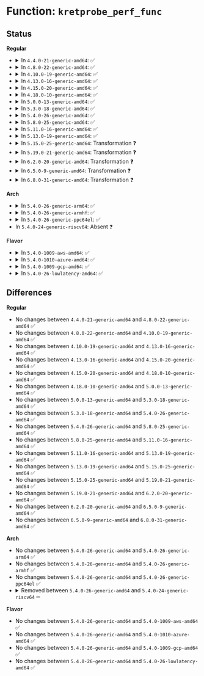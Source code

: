 # Function: <code>kretprobe_perf_func</code>

## Status
<b>Regular</b>
<ul>
<li>
<details>
<summary>In <code>4.4.0-21-generic-amd64</code>: ✅</summary>

```c
void kretprobe_perf_func(struct trace_kprobe * tk, struct kretprobe_instance * ri, struct pt_regs * regs)
```

```json
{
  "name": "kretprobe_perf_func",
  "collision_type": "Unique Static",
  "inline_type": "No",
  "funcs": [
    {
      "addr": 18446744071580317584,
      "name": "kretprobe_perf_func",
      "external": false,
      "loc": "kernel/trace/trace_kprobe.c:1157",
      "file": "kernel/trace/trace_kprobe.c",
      "inline": "seen, unknown",
      "caller_inline": [],
      "caller_func": [
        "kernel/trace/trace_kprobe.c:kretprobe_dispatcher"
      ]
    }
  ],
  "symbols": [
    {
      "addr": 18446744071580317584,
      "name": "kretprobe_perf_func",
      "section": ".text",
      "bind": "STB_LOCAL",
      "size": 562
    }
  ]
}
```
</details>
</li>
<li>
<details>
<summary>In <code>4.8.0-22-generic-amd64</code>: ✅</summary>

```c
void kretprobe_perf_func(struct trace_kprobe * tk, struct kretprobe_instance * ri, struct pt_regs * regs)
```

```json
{
  "name": "kretprobe_perf_func",
  "collision_type": "Unique Static",
  "inline_type": "No",
  "funcs": [
    {
      "addr": 18446744071580372304,
      "name": "kretprobe_perf_func",
      "external": false,
      "loc": "kernel/trace/trace_kprobe.c:1167",
      "file": "kernel/trace/trace_kprobe.c",
      "inline": "seen, unknown",
      "caller_inline": [],
      "caller_func": [
        "kernel/trace/trace_kprobe.c:kretprobe_dispatcher"
      ]
    }
  ],
  "symbols": [
    {
      "addr": 18446744071580372304,
      "name": "kretprobe_perf_func",
      "section": ".text",
      "bind": "STB_LOCAL",
      "size": 565
    }
  ]
}
```
</details>
</li>
<li>
<details>
<summary>In <code>4.10.0-19-generic-amd64</code>: ✅</summary>

```c
void kretprobe_perf_func(struct trace_kprobe * tk, struct kretprobe_instance * ri, struct pt_regs * regs)
```

```json
{
  "name": "kretprobe_perf_func",
  "collision_type": "Unique Static",
  "inline_type": "No",
  "funcs": [
    {
      "addr": 18446744071580420048,
      "name": "kretprobe_perf_func",
      "external": false,
      "loc": "kernel/trace/trace_kprobe.c:1178",
      "file": "kernel/trace/trace_kprobe.c",
      "inline": "seen, unknown",
      "caller_inline": [],
      "caller_func": [
        "kernel/trace/trace_kprobe.c:kretprobe_dispatcher"
      ]
    }
  ],
  "symbols": [
    {
      "addr": 18446744071580420048,
      "name": "kretprobe_perf_func",
      "section": ".text",
      "bind": "STB_LOCAL",
      "size": 565
    }
  ]
}
```
</details>
</li>
<li>
<details>
<summary>In <code>4.13.0-16-generic-amd64</code>: ✅</summary>

```c
void kretprobe_perf_func(struct trace_kprobe * tk, struct kretprobe_instance * ri, struct pt_regs * regs)
```

```json
{
  "name": "kretprobe_perf_func",
  "collision_type": "Unique Static",
  "inline_type": "No",
  "funcs": [
    {
      "addr": 18446744071580431872,
      "name": "kretprobe_perf_func",
      "external": false,
      "loc": "kernel/trace/trace_kprobe.c:1209",
      "file": "kernel/trace/trace_kprobe.c",
      "inline": "seen, unknown",
      "caller_inline": [],
      "caller_func": [
        "kernel/trace/trace_kprobe.c:kretprobe_dispatcher"
      ]
    }
  ],
  "symbols": [
    {
      "addr": 18446744071580431872,
      "name": "kretprobe_perf_func",
      "section": ".text",
      "bind": "STB_LOCAL",
      "size": 540
    }
  ]
}
```
</details>
</li>
<li>
<details>
<summary>In <code>4.15.0-20-generic-amd64</code>: ✅</summary>

```c
void kretprobe_perf_func(struct trace_kprobe * tk, struct kretprobe_instance * ri, struct pt_regs * regs)
```

```json
{
  "name": "kretprobe_perf_func",
  "collision_type": "Unique Static",
  "inline_type": "No",
  "funcs": [
    {
      "addr": 18446744071580488352,
      "name": "kretprobe_perf_func",
      "external": false,
      "loc": "kernel/trace/trace_kprobe.c:1208",
      "file": "kernel/trace/trace_kprobe.c",
      "inline": "seen, unknown",
      "caller_inline": [],
      "caller_func": [
        "kernel/trace/trace_kprobe.c:kretprobe_dispatcher"
      ]
    }
  ],
  "symbols": [
    {
      "addr": 18446744071580488352,
      "name": "kretprobe_perf_func",
      "section": ".text",
      "bind": "STB_LOCAL",
      "size": 562
    }
  ]
}
```
</details>
</li>
<li>
<details>
<summary>In <code>4.18.0-10-generic-amd64</code>: ✅</summary>

```c
void kretprobe_perf_func(struct trace_kprobe * tk, struct kretprobe_instance * ri, struct pt_regs * regs)
```

```json
{
  "name": "kretprobe_perf_func",
  "collision_type": "Unique Static",
  "inline_type": "No",
  "funcs": [
    {
      "addr": 18446744071580575728,
      "name": "kretprobe_perf_func",
      "external": false,
      "loc": "kernel/trace/trace_kprobe.c:1269",
      "file": "kernel/trace/trace_kprobe.c",
      "inline": "seen, unknown",
      "caller_inline": [],
      "caller_func": [
        "kernel/trace/trace_kprobe.c:kretprobe_dispatcher"
      ]
    }
  ],
  "symbols": [
    {
      "addr": 18446744071580575728,
      "name": "kretprobe_perf_func",
      "section": ".text",
      "bind": "STB_LOCAL",
      "size": 553
    }
  ]
}
```
</details>
</li>
<li>
<details>
<summary>In <code>5.0.0-13-generic-amd64</code>: ✅</summary>

```c
void kretprobe_perf_func(struct trace_kprobe * tk, struct kretprobe_instance * ri, struct pt_regs * regs)
```

```json
{
  "name": "kretprobe_perf_func",
  "collision_type": "Unique Static",
  "inline_type": "No",
  "funcs": [
    {
      "addr": 18446744071580641536,
      "name": "kretprobe_perf_func",
      "external": false,
      "loc": "kernel/trace/trace_kprobe.c:1185",
      "file": "kernel/trace/trace_kprobe.c",
      "inline": "seen, unknown",
      "caller_inline": [],
      "caller_func": [
        "kernel/trace/trace_kprobe.c:kretprobe_dispatcher"
      ]
    }
  ],
  "symbols": [
    {
      "addr": 18446744071580641536,
      "name": "kretprobe_perf_func",
      "section": ".text",
      "bind": "STB_LOCAL",
      "size": 576
    }
  ]
}
```
</details>
</li>
<li>
<details>
<summary>In <code>5.3.0-18-generic-amd64</code>: ✅</summary>

```c
void kretprobe_perf_func(struct trace_kprobe * tk, struct kretprobe_instance * ri, struct pt_regs * regs)
```

```json
{
  "name": "kretprobe_perf_func",
  "collision_type": "Unique Static",
  "inline_type": "No",
  "funcs": [
    {
      "addr": 18446744071580703120,
      "name": "kretprobe_perf_func",
      "external": false,
      "loc": "kernel/trace/trace_kprobe.c:1220",
      "file": "kernel/trace/trace_kprobe.c",
      "inline": "seen, unknown",
      "caller_inline": [],
      "caller_func": [
        "kernel/trace/trace_kprobe.c:kretprobe_dispatcher"
      ]
    }
  ],
  "symbols": [
    {
      "addr": 18446744071580703120,
      "name": "kretprobe_perf_func",
      "section": ".text",
      "bind": "STB_LOCAL",
      "size": 600
    }
  ]
}
```
</details>
</li>
<li>
<details>
<summary>In <code>5.4.0-26-generic-amd64</code>: ✅</summary>

```c
void kretprobe_perf_func(struct trace_kprobe * tk, struct kretprobe_instance * ri, struct pt_regs * regs)
```

```json
{
  "name": "kretprobe_perf_func",
  "collision_type": "Unique Static",
  "inline_type": "No",
  "funcs": [
    {
      "addr": 18446744071580751456,
      "name": "kretprobe_perf_func",
      "external": false,
      "loc": "kernel/trace/trace_kprobe.c:1421",
      "file": "kernel/trace/trace_kprobe.c",
      "inline": "seen, unknown",
      "caller_inline": [],
      "caller_func": [
        "kernel/trace/trace_kprobe.c:kretprobe_dispatcher"
      ]
    }
  ],
  "symbols": [
    {
      "addr": 18446744071580751456,
      "name": "kretprobe_perf_func",
      "section": ".text",
      "bind": "STB_LOCAL",
      "size": 628
    }
  ]
}
```
</details>
</li>
<li>
<details>
<summary>In <code>5.8.0-25-generic-amd64</code>: ✅</summary>

```c
void kretprobe_perf_func(struct trace_kprobe * tk, struct kretprobe_instance * ri, struct pt_regs * regs)
```

```json
{
  "name": "kretprobe_perf_func",
  "collision_type": "Unique Static",
  "inline_type": "No",
  "funcs": [
    {
      "addr": 18446744071580864816,
      "name": "kretprobe_perf_func",
      "external": false,
      "loc": "kernel/trace/trace_kprobe.c:1602",
      "file": "kernel/trace/trace_kprobe.c",
      "inline": "seen, unknown",
      "caller_inline": [],
      "caller_func": [
        "kernel/trace/trace_kprobe.c:kretprobe_dispatcher"
      ]
    }
  ],
  "symbols": [
    {
      "addr": 18446744071580864816,
      "name": "kretprobe_perf_func",
      "section": ".text",
      "bind": "STB_LOCAL",
      "size": 606
    }
  ]
}
```
</details>
</li>
<li>
<details>
<summary>In <code>5.11.0-16-generic-amd64</code>: ✅</summary>

```c
void kretprobe_perf_func(struct trace_kprobe * tk, struct kretprobe_instance * ri, struct pt_regs * regs)
```

```json
{
  "name": "kretprobe_perf_func",
  "collision_type": "Unique Static",
  "inline_type": "No",
  "funcs": [
    {
      "addr": 18446744071580856960,
      "name": "kretprobe_perf_func",
      "external": false,
      "loc": "kernel/trace/trace_kprobe.c:1622",
      "file": "kernel/trace/trace_kprobe.c",
      "inline": "seen, unknown",
      "caller_inline": [],
      "caller_func": [
        "kernel/trace/trace_kprobe.c:kretprobe_dispatcher"
      ]
    }
  ],
  "symbols": [
    {
      "addr": 18446744071580856960,
      "name": "kretprobe_perf_func",
      "section": ".text",
      "bind": "STB_LOCAL",
      "size": 606
    }
  ]
}
```
</details>
</li>
<li>
<details>
<summary>In <code>5.13.0-19-generic-amd64</code>: ✅</summary>

```c
void kretprobe_perf_func(struct trace_kprobe * tk, struct kretprobe_instance * ri, struct pt_regs * regs)
```

```json
{
  "name": "kretprobe_perf_func",
  "collision_type": "Unique Static",
  "inline_type": "No",
  "funcs": [
    {
      "addr": 18446744071580862032,
      "name": "kretprobe_perf_func",
      "external": false,
      "loc": "kernel/trace/trace_kprobe.c:1625",
      "file": "kernel/trace/trace_kprobe.c",
      "inline": "seen, unknown",
      "caller_inline": [],
      "caller_func": [
        "kernel/trace/trace_kprobe.c:kretprobe_dispatcher"
      ]
    }
  ],
  "symbols": [
    {
      "addr": 18446744071580862032,
      "name": "kretprobe_perf_func",
      "section": ".text",
      "bind": "STB_LOCAL",
      "size": 606
    }
  ]
}
```
</details>
</li>
<li>
<details>
<summary>In <code>5.15.0-25-generic-amd64</code>: Transformation ❓</summary>

```c
void kretprobe_perf_func(struct trace_kprobe * tk, struct kretprobe_instance * ri, struct pt_regs * regs)
```

```json
{
  "name": "kretprobe_perf_func",
  "collision_type": "Unique Static",
  "inline_type": "No",
  "funcs": [
    {
      "addr": 0,
      "name": "kretprobe_perf_func",
      "external": false,
      "loc": "kernel/trace/trace_kprobe.c:1620",
      "file": "kernel/trace/trace_kprobe.c",
      "inline": "seen, unknown",
      "caller_inline": [],
      "caller_func": [
        "kernel/trace/trace_kprobe.c:kretprobe_dispatcher"
      ]
    }
  ],
  "symbols": [
    {
      "addr": 18446744071581062800,
      "name": "kretprobe_perf_func",
      "section": ".text",
      "bind": "STB_LOCAL",
      "size": 640
    },
    {
      "addr": 18446744071592179067,
      "name": "kretprobe_perf_func.cold",
      "section": ".text",
      "bind": "STB_LOCAL",
      "size": 89
    }
  ]
}
```
</details>
</li>
<li>
<details>
<summary>In <code>5.19.0-21-generic-amd64</code>: Transformation ❓</summary>

```c
void kretprobe_perf_func(struct trace_kprobe * tk, struct kretprobe_instance * ri, struct pt_regs * regs)
```

```json
{
  "name": "kretprobe_perf_func",
  "collision_type": "Unique Static",
  "inline_type": "No",
  "funcs": [
    {
      "addr": 0,
      "name": "kretprobe_perf_func",
      "external": false,
      "loc": "kernel/trace/trace_kprobe.c:1605",
      "file": "kernel/trace/trace_kprobe.c",
      "inline": "seen, unknown",
      "caller_inline": [],
      "caller_func": [
        "kernel/trace/trace_kprobe.c:kretprobe_dispatcher"
      ]
    }
  ],
  "symbols": [
    {
      "addr": 18446744071581320240,
      "name": "kretprobe_perf_func",
      "section": ".text",
      "bind": "STB_LOCAL",
      "size": 704
    },
    {
      "addr": 18446744071593952800,
      "name": "kretprobe_perf_func.cold",
      "section": ".text",
      "bind": "STB_LOCAL",
      "size": 103
    }
  ]
}
```
</details>
</li>
<li>
<details>
<summary>In <code>6.2.0-20-generic-amd64</code>: Transformation ❓</summary>

```c
void kretprobe_perf_func(struct trace_kprobe * tk, struct kretprobe_instance * ri, struct pt_regs * regs)
```

```json
{
  "name": "kretprobe_perf_func",
  "collision_type": "Unique Static",
  "inline_type": "No",
  "funcs": [
    {
      "addr": 0,
      "name": "kretprobe_perf_func",
      "external": false,
      "loc": "kernel/trace/trace_kprobe.c:1557",
      "file": "kernel/trace/trace_kprobe.c",
      "inline": "seen, unknown",
      "caller_inline": [],
      "caller_func": [
        "kernel/trace/trace_kprobe.c:kretprobe_dispatcher"
      ]
    }
  ],
  "symbols": [
    {
      "addr": 18446744071581654944,
      "name": "kretprobe_perf_func",
      "section": ".text",
      "bind": "STB_LOCAL",
      "size": 704
    },
    {
      "addr": 18446744071596011412,
      "name": "kretprobe_perf_func.cold",
      "section": ".text",
      "bind": "STB_LOCAL",
      "size": 103
    }
  ]
}
```
</details>
</li>
<li>
<details>
<summary>In <code>6.5.0-9-generic-amd64</code>: Transformation ❓</summary>

```c
void kretprobe_perf_func(struct trace_kprobe * tk, struct kretprobe_instance * ri, struct pt_regs * regs)
```

```json
{
  "name": "kretprobe_perf_func",
  "collision_type": "Unique Static",
  "inline_type": "No",
  "funcs": [
    {
      "addr": 0,
      "name": "kretprobe_perf_func",
      "external": false,
      "loc": "kernel/trace/trace_kprobe.c:1514",
      "file": "kernel/trace/trace_kprobe.c",
      "inline": "seen, unknown",
      "caller_inline": [],
      "caller_func": [
        "kernel/trace/trace_kprobe.c:kretprobe_dispatcher"
      ]
    }
  ],
  "symbols": [
    {
      "addr": 18446744071581793248,
      "name": "kretprobe_perf_func",
      "section": ".text",
      "bind": "STB_LOCAL",
      "size": 652
    },
    {
      "addr": 18446744071596530498,
      "name": "kretprobe_perf_func.cold",
      "section": ".text",
      "bind": "STB_LOCAL",
      "size": 103
    }
  ]
}
```
</details>
</li>
<li>
<details>
<summary>In <code>6.8.0-31-generic-amd64</code>: Transformation ❓</summary>

```c
void kretprobe_perf_func(struct trace_kprobe * tk, struct kretprobe_instance * ri, struct pt_regs * regs)
```

```json
{
  "name": "kretprobe_perf_func",
  "collision_type": "Unique Static",
  "inline_type": "No",
  "funcs": [
    {
      "addr": 0,
      "name": "kretprobe_perf_func",
      "external": false,
      "loc": "kernel/trace/trace_kprobe.c:1580",
      "file": "kernel/trace/trace_kprobe.c",
      "inline": "seen, unknown",
      "caller_inline": [],
      "caller_func": [
        "kernel/trace/trace_kprobe.c:kretprobe_dispatcher"
      ]
    }
  ],
  "symbols": [
    {
      "addr": 18446744071581914592,
      "name": "kretprobe_perf_func",
      "section": ".text",
      "bind": "STB_LOCAL",
      "size": 652
    },
    {
      "addr": 18446744071597431150,
      "name": "kretprobe_perf_func.cold",
      "section": ".text",
      "bind": "STB_LOCAL",
      "size": 103
    }
  ]
}
```
</details>
</li>
</ul>
<b>Arch</b>
<ul>
<li>
<details>
<summary>In <code>5.4.0-26-generic-arm64</code>: ✅</summary>

```c
void kretprobe_perf_func(struct trace_kprobe * tk, struct kretprobe_instance * ri, struct pt_regs * regs)
```

```json
{
  "name": "kretprobe_perf_func",
  "collision_type": "Unique Static",
  "inline_type": "No",
  "funcs": [
    {
      "addr": 18446603336492060616,
      "name": "kretprobe_perf_func",
      "external": false,
      "loc": "kernel/trace/trace_kprobe.c:1421",
      "file": "kernel/trace/trace_kprobe.c",
      "inline": "seen, unknown",
      "caller_inline": [],
      "caller_func": [
        "kernel/trace/trace_kprobe.c:kretprobe_dispatcher"
      ]
    }
  ],
  "symbols": [
    {
      "addr": 18446603336492060616,
      "name": "kretprobe_perf_func",
      "section": ".text",
      "bind": "STB_LOCAL",
      "size": 564
    }
  ]
}
```
</details>
</li>
<li>
<details>
<summary>In <code>5.4.0-26-generic-armhf</code>: ✅</summary>

```c
void kretprobe_perf_func(struct trace_kprobe * tk, struct kretprobe_instance * ri, struct pt_regs * regs)
```

```json
{
  "name": "kretprobe_perf_func",
  "collision_type": "Unique Static",
  "inline_type": "No",
  "funcs": [
    {
      "addr": 3225953764,
      "name": "kretprobe_perf_func",
      "external": false,
      "loc": "kernel/trace/trace_kprobe.c:1421",
      "file": "kernel/trace/trace_kprobe.c",
      "inline": "seen, unknown",
      "caller_inline": [],
      "caller_func": [
        "kernel/trace/trace_kprobe.c:kretprobe_dispatcher"
      ]
    }
  ],
  "symbols": [
    {
      "addr": 3225953764,
      "name": "kretprobe_perf_func",
      "section": ".text",
      "bind": "STB_LOCAL",
      "size": 560
    }
  ]
}
```
</details>
</li>
<li>
<details>
<summary>In <code>5.4.0-26-generic-ppc64el</code>: ✅</summary>

```c
void kretprobe_perf_func(struct trace_kprobe * tk, struct kretprobe_instance * ri, struct pt_regs * regs)
```

```json
{
  "name": "kretprobe_perf_func",
  "collision_type": "Unique Static",
  "inline_type": "No",
  "funcs": [
    {
      "addr": 13835058055285227472,
      "name": "kretprobe_perf_func",
      "external": false,
      "loc": "kernel/trace/trace_kprobe.c:1421",
      "file": "kernel/trace/trace_kprobe.c",
      "inline": "seen, unknown",
      "caller_inline": [],
      "caller_func": [
        "kernel/trace/trace_kprobe.c:kretprobe_dispatcher"
      ]
    }
  ],
  "symbols": [
    {
      "addr": 13835058055285227472,
      "name": "kretprobe_perf_func",
      "section": ".text",
      "bind": "STB_LOCAL",
      "size": 796
    }
  ]
}
```
</details>
</li>
<li>
In <code>5.4.0-24-generic-riscv64</code>: Absent ❓
</li>
</ul>
<b>Flavor</b>
<ul>
<li>
<details>
<summary>In <code>5.4.0-1009-aws-amd64</code>: ✅</summary>

```c
void kretprobe_perf_func(struct trace_kprobe * tk, struct kretprobe_instance * ri, struct pt_regs * regs)
```

```json
{
  "name": "kretprobe_perf_func",
  "collision_type": "Unique Static",
  "inline_type": "No",
  "funcs": [
    {
      "addr": 18446744071580720256,
      "name": "kretprobe_perf_func",
      "external": false,
      "loc": "kernel/trace/trace_kprobe.c:1421",
      "file": "kernel/trace/trace_kprobe.c",
      "inline": "seen, unknown",
      "caller_inline": [],
      "caller_func": [
        "kernel/trace/trace_kprobe.c:kretprobe_dispatcher"
      ]
    }
  ],
  "symbols": [
    {
      "addr": 18446744071580720256,
      "name": "kretprobe_perf_func",
      "section": ".text",
      "bind": "STB_LOCAL",
      "size": 628
    }
  ]
}
```
</details>
</li>
<li>
<details>
<summary>In <code>5.4.0-1010-azure-amd64</code>: ✅</summary>

```c
void kretprobe_perf_func(struct trace_kprobe * tk, struct kretprobe_instance * ri, struct pt_regs * regs)
```

```json
{
  "name": "kretprobe_perf_func",
  "collision_type": "Unique Static",
  "inline_type": "No",
  "funcs": [
    {
      "addr": 18446744071580666448,
      "name": "kretprobe_perf_func",
      "external": false,
      "loc": "kernel/trace/trace_kprobe.c:1421",
      "file": "kernel/trace/trace_kprobe.c",
      "inline": "seen, unknown",
      "caller_inline": [],
      "caller_func": [
        "kernel/trace/trace_kprobe.c:kretprobe_dispatcher"
      ]
    }
  ],
  "symbols": [
    {
      "addr": 18446744071580666448,
      "name": "kretprobe_perf_func",
      "section": ".text",
      "bind": "STB_LOCAL",
      "size": 628
    }
  ]
}
```
</details>
</li>
<li>
<details>
<summary>In <code>5.4.0-1009-gcp-amd64</code>: ✅</summary>

```c
void kretprobe_perf_func(struct trace_kprobe * tk, struct kretprobe_instance * ri, struct pt_regs * regs)
```

```json
{
  "name": "kretprobe_perf_func",
  "collision_type": "Unique Static",
  "inline_type": "No",
  "funcs": [
    {
      "addr": 18446744071580711504,
      "name": "kretprobe_perf_func",
      "external": false,
      "loc": "kernel/trace/trace_kprobe.c:1421",
      "file": "kernel/trace/trace_kprobe.c",
      "inline": "seen, unknown",
      "caller_inline": [],
      "caller_func": [
        "kernel/trace/trace_kprobe.c:kretprobe_dispatcher"
      ]
    }
  ],
  "symbols": [
    {
      "addr": 18446744071580711504,
      "name": "kretprobe_perf_func",
      "section": ".text",
      "bind": "STB_LOCAL",
      "size": 628
    }
  ]
}
```
</details>
</li>
<li>
<details>
<summary>In <code>5.4.0-26-lowlatency-amd64</code>: ✅</summary>

```c
void kretprobe_perf_func(struct trace_kprobe * tk, struct kretprobe_instance * ri, struct pt_regs * regs)
```

```json
{
  "name": "kretprobe_perf_func",
  "collision_type": "Unique Static",
  "inline_type": "No",
  "funcs": [
    {
      "addr": 18446744071580769456,
      "name": "kretprobe_perf_func",
      "external": false,
      "loc": "kernel/trace/trace_kprobe.c:1421",
      "file": "kernel/trace/trace_kprobe.c",
      "inline": "seen, unknown",
      "caller_inline": [],
      "caller_func": [
        "kernel/trace/trace_kprobe.c:kretprobe_dispatcher"
      ]
    }
  ],
  "symbols": [
    {
      "addr": 18446744071580769456,
      "name": "kretprobe_perf_func",
      "section": ".text",
      "bind": "STB_LOCAL",
      "size": 628
    }
  ]
}
```
</details>
</li>
</ul>

## Differences
<b>Regular</b>
<ul>
<li>
No changes between <code>4.4.0-21-generic-amd64</code> and <code>4.8.0-22-generic-amd64</code> ✅
</li>
<li>
No changes between <code>4.8.0-22-generic-amd64</code> and <code>4.10.0-19-generic-amd64</code> ✅
</li>
<li>
No changes between <code>4.10.0-19-generic-amd64</code> and <code>4.13.0-16-generic-amd64</code> ✅
</li>
<li>
No changes between <code>4.13.0-16-generic-amd64</code> and <code>4.15.0-20-generic-amd64</code> ✅
</li>
<li>
No changes between <code>4.15.0-20-generic-amd64</code> and <code>4.18.0-10-generic-amd64</code> ✅
</li>
<li>
No changes between <code>4.18.0-10-generic-amd64</code> and <code>5.0.0-13-generic-amd64</code> ✅
</li>
<li>
No changes between <code>5.0.0-13-generic-amd64</code> and <code>5.3.0-18-generic-amd64</code> ✅
</li>
<li>
No changes between <code>5.3.0-18-generic-amd64</code> and <code>5.4.0-26-generic-amd64</code> ✅
</li>
<li>
No changes between <code>5.4.0-26-generic-amd64</code> and <code>5.8.0-25-generic-amd64</code> ✅
</li>
<li>
No changes between <code>5.8.0-25-generic-amd64</code> and <code>5.11.0-16-generic-amd64</code> ✅
</li>
<li>
No changes between <code>5.11.0-16-generic-amd64</code> and <code>5.13.0-19-generic-amd64</code> ✅
</li>
<li>
No changes between <code>5.13.0-19-generic-amd64</code> and <code>5.15.0-25-generic-amd64</code> ✅
</li>
<li>
No changes between <code>5.15.0-25-generic-amd64</code> and <code>5.19.0-21-generic-amd64</code> ✅
</li>
<li>
No changes between <code>5.19.0-21-generic-amd64</code> and <code>6.2.0-20-generic-amd64</code> ✅
</li>
<li>
No changes between <code>6.2.0-20-generic-amd64</code> and <code>6.5.0-9-generic-amd64</code> ✅
</li>
<li>
No changes between <code>6.5.0-9-generic-amd64</code> and <code>6.8.0-31-generic-amd64</code> ✅
</li>
</ul>
<b>Arch</b>
<ul>
<li>
No changes between <code>5.4.0-26-generic-amd64</code> and <code>5.4.0-26-generic-arm64</code> ✅
</li>
<li>
No changes between <code>5.4.0-26-generic-amd64</code> and <code>5.4.0-26-generic-armhf</code> ✅
</li>
<li>
No changes between <code>5.4.0-26-generic-amd64</code> and <code>5.4.0-26-generic-ppc64el</code> ✅
</li>
<li>
<details>
<summary>Removed between <code>5.4.0-26-generic-amd64</code> and <code>5.4.0-24-generic-riscv64</code> ➖</summary>

```c
void kretprobe_perf_func(struct trace_kprobe * tk, struct kretprobe_instance * ri, struct pt_regs * regs)
```
</details>
</li>
</ul>
<b>Flavor</b>
<ul>
<li>
No changes between <code>5.4.0-26-generic-amd64</code> and <code>5.4.0-1009-aws-amd64</code> ✅
</li>
<li>
No changes between <code>5.4.0-26-generic-amd64</code> and <code>5.4.0-1010-azure-amd64</code> ✅
</li>
<li>
No changes between <code>5.4.0-26-generic-amd64</code> and <code>5.4.0-1009-gcp-amd64</code> ✅
</li>
<li>
No changes between <code>5.4.0-26-generic-amd64</code> and <code>5.4.0-26-lowlatency-amd64</code> ✅
</li>
</ul>
